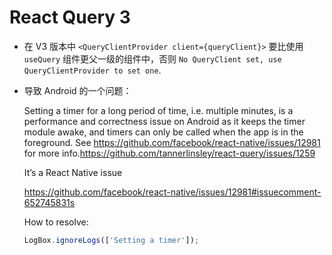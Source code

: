 # React Query 3

- 在 V3 版本中 `<QueryClientProvider client={queryClient}>` 要比使用 `useQuery` 组件更父一级的组件中，否则 `No QueryClient set, use QueryClientProvider to set one`.
- 导致 Android 的一个问题：
  
  Setting a timer for a long period of time, i.e. multiple minutes, is a performance and correctness issue on Android as it keeps the timer module awake, and timers can only be called when the app is in the foreground. See https://github.com/facebook/react-native/issues/12981 for more info.https://github.com/tannerlinsley/react-query/issues/1259
  
  It’s a React Native issue
  
  https://github.com/facebook/react-native/issues/12981#issuecomment-652745831s
  
  How to resolve:
  
  ```ts 
  LogBox.ignoreLogs(['Setting a timer']);
  ```
